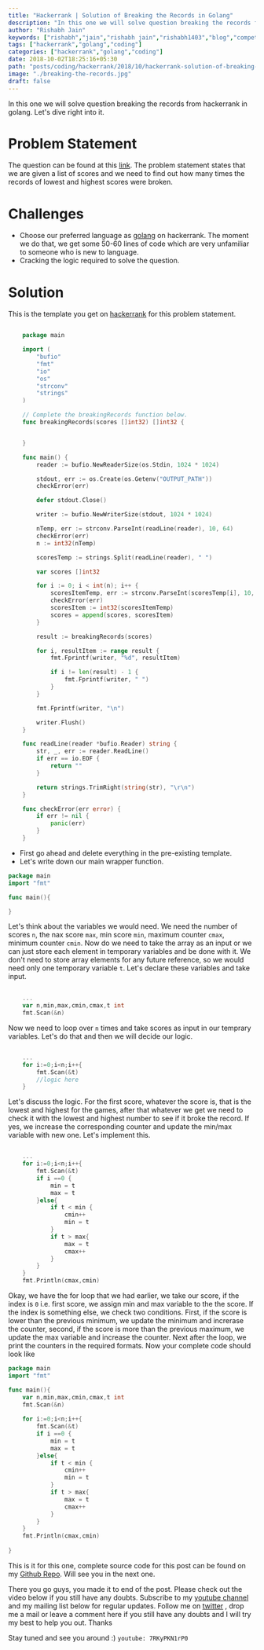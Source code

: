 ```yaml
---
title: "Hackerrank | Solution of Breaking the Records in Golang"
description: "In this one we will solve question breaking the records from hackerrank in golang. Let's dive right into it."
author: "Rishabh Jain"
keywords: ["rishabh","jain","rishabh jain","rishabh1403","blog","competitive","coding","programming","tech","technology","go","golang","hackerrank","breaking the records","solutions inj golang","hackerrank solutions"]
tags: ["hackerrank","golang","coding"]
categories: ["hackerrank","golang","coding"]
date: 2018-10-02T18:25:16+05:30
path: "posts/coding/hackerrank/2018/10/hackerrank-solution-of-breaking-the-records-in-golang/"
image: "./breaking-the-records.jpg"
draft: false
---
```

In this one we will solve question breaking the records from hackerrank in golang. Let's dive right into it.
<!--more-->

# Problem Statement
The question can be found at this [link](https://www.hackerrank.com/challenges/breaking-best-and-worst-records/problem). The problem statement states that we are given a list of scores and we need to find out how many times the records of lowest and highest scores were broken.

# Challenges

* Choose our preferred language as [golang](https://golang.org/) on hackerrank. The moment we do that, we get some 50-60 lines of code which are very unfamiliar to someone who is new to language.
* Cracking the logic required to solve the question.

# Solution

This is the template you get on [hackerrank](https://www.hackerrank.com/) for this problem statement.

```go

    package main

    import (
        "bufio"
        "fmt"
        "io"
        "os"
        "strconv"
        "strings"
    )

    // Complete the breakingRecords function below.
    func breakingRecords(scores []int32) []int32 {


    }

    func main() {
        reader := bufio.NewReaderSize(os.Stdin, 1024 * 1024)

        stdout, err := os.Create(os.Getenv("OUTPUT_PATH"))
        checkError(err)

        defer stdout.Close()

        writer := bufio.NewWriterSize(stdout, 1024 * 1024)

        nTemp, err := strconv.ParseInt(readLine(reader), 10, 64)
        checkError(err)
        n := int32(nTemp)

        scoresTemp := strings.Split(readLine(reader), " ")

        var scores []int32

        for i := 0; i < int(n); i++ {
            scoresItemTemp, err := strconv.ParseInt(scoresTemp[i], 10, 64)
            checkError(err)
            scoresItem := int32(scoresItemTemp)
            scores = append(scores, scoresItem)
        }

        result := breakingRecords(scores)

        for i, resultItem := range result {
            fmt.Fprintf(writer, "%d", resultItem)

            if i != len(result) - 1 {
                fmt.Fprintf(writer, " ")
            }
        }

        fmt.Fprintf(writer, "\n")

        writer.Flush()
    }

    func readLine(reader *bufio.Reader) string {
        str, _, err := reader.ReadLine()
        if err == io.EOF {
            return ""
        }

        return strings.TrimRight(string(str), "\r\n")
    }

    func checkError(err error) {
        if err != nil {
            panic(err)
        }
    }

```
* First go ahead and delete everything in the pre-existing template.
* Let's write down our main wrapper function.

```go
package main
import "fmt"

func main(){

}
```
Let's think about the variables we would need. We need the number of scores `n`, the nax score `max`, min score `min`, maximum counter `cmax`, minimum counter `cmin`. Now do we need to take the array as an input or we can just store each element in temporary variables and be done with it. We don't need to store array elements for any future reference, so we would need only one temporary variable `t`. Let's declare these variables and take input.

```go
	
	...
	var n,min,max,cmin,cmax,t int
    fmt.Scan(&n)

```

Now we need to loop over `n` times and take scores as input in our temprary variables. Let's do that and then we will decide our logic.

```go

	...
	for i:=0;i<n;i++{
		fmt.Scan(&t)
		//logic here
	}

```

Let's discuss the logic. For the first score, whatever the score is, that is the lowest and highest for the games, after that whatever we get we need to check it with the lowest and highest number to see if it broke the record. If yes, we increase the corresponding counter and update the min/max variable with new one. Let's implement this.

```go

	...
    for i:=0;i<n;i++{
        fmt.Scan(&t)
        if i ==0 {
            min = t
            max = t
        }else{
            if t < min {
                cmin++
                min = t
            }
            if t > max{
                max = t
                cmax++
            }
        }
    }
    fmt.Println(cmax,cmin)

```

Okay, we have the for loop that we had earlier, we take our score, if the index is `0` i.e. first score, we assign min and max variable to the the score. If the index is something else, we check two conditions. First, if the score is lower than the previous minimum, we update the minimum and increrase the counter, second, if the score is more than the previous maximum, we update the max variable and increase the counter. Next after the loop, we print the counters in the required formats. Now your complete code should look like

```go
package main
import "fmt"

func main(){
    var n,min,max,cmin,cmax,t int
    fmt.Scan(&n)
    
    for i:=0;i<n;i++{
        fmt.Scan(&t)
        if i ==0 {
            min = t
            max = t
        }else{
            if t < min {
                cmin++
                min = t
            }
            if t > max{
                max = t
                cmax++
            }
        }
    }
    fmt.Println(cmax,cmin)
    
}

```

This is it for this one, complete source code for this post can be found on my [Github Repo](https://github.com/rishabh1403/hackerrank-golang-solutions/blob/master/practice/algorithms/implementation/breaking-the-records.go). Will see you in the next one.

There you go guys, you made it to end of the post. Please check out the video below if you still have any doubts. Subscribe to my [youtube channel](https://www.youtube.com/channel/UC4syrEYE9_fzeVBajZIyHlA) and my mailing list below for regular updates. Follow me on [twitter](https://www.twitter.com/rishabhjain1403) , drop me a mail or leave a comment here if you still have any doubts and I will try my best to help you out. Thanks

Stay tuned and see you around :)
`youtube: 7RKyPKN1rP0`  
